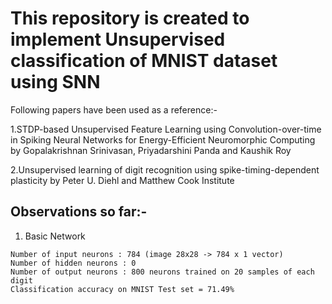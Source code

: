 # This repository is created to implement Unsupervised classification of MNIST dataset using SNN
  Following papers have been used as a reference:-

  1.STDP-based Unsupervised Feature Learning using Convolution-over-time in Spiking Neural Networks for 
    Energy-Efficient Neuromorphic Computing 
    by
    Gopalakrishnan Srinivasan, Priyadarshini Panda and Kaushik Roy

  2.Unsupervised learning of digit recognition using spike-timing-dependent plasticity 
    by
    Peter U. Diehl and Matthew Cook Institute
    
## Observations so far:-
  
  1. Basic Network
  
    Number of input neurons : 784 (image 28x28 -> 784 x 1 vector)
    Number of hidden neurons : 0
    Number of output neurons : 800 neurons trained on 20 samples of each digit
    Classification accuracy on MNIST Test set = 71.49%


